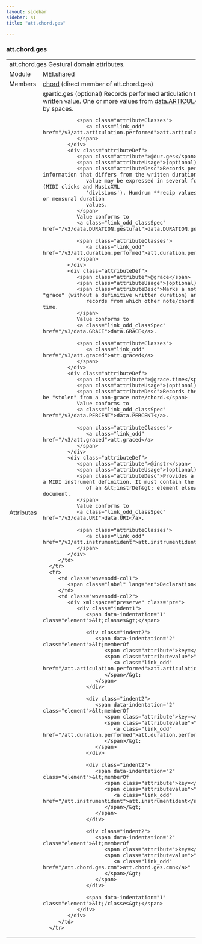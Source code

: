 ```yaml
---
layout: sidebar
sidebar: s1
title: "att.chord.ges"

---
```


<div class="classSpec att">
   <h3 id="att.chord.ges">att.chord.ges</h3>
   <table class="wovenodd">
      <tr>
         <td colspan="2" class="wovenodd-col2">
            <span class="label">att.chord.ges</span> Gestural domain attributes.
         </td>
      </tr>
      <tr>
         <td class="wovenodd-col1">
            <span class="label" lang="en">Module</span>
         </td>
         <td class="wovenodd-col2">MEI.shared</td>
      </tr>
      <tr>
         <td class="wovenodd-col1">
            <span class="label" lang="en">Members</span>
         </td>
         <td class="wovenodd-col2">
            <div class="parent">
               <div>
                  <a class="link_odd_elementSpec" href="/v3/chord">chord</a> (direct member of att.chord.ges)
               </div>
            </div>
         </td>
      </tr>
      <tr>
         <td class="wovenodd-col1">
            <span class="label" lang="en">Attributes</span>
         </td>
         <td class="wovenodd-col2">
            <div class="attributeDef">
               <span class="attribute">@artic.ges</span>
               <span class="attributeUsage">(optional)</span>
               <span class="attributeDesc">Records performed articulation that differs from the written value.</span>
               One or more values from
               <a class="link_odd_classSpec" href="/v3/data.ARTICULATION">data.ARTICULATION</a>, separated by spaces.
               
               <span class="attributeClasses">
                  <a class="link_odd" href="/v3/att.articulation.performed">att.articulation.performed</a>
               </span>
            </div>
            <div class="attributeDef">
               <span class="attribute">@dur.ges</span>
               <span class="attributeUsage">(optional)</span>
               <span class="attributeDesc">Records performed duration information that differs from the written duration. Its
                  value may be expressed in several forms; that is, ppq (MIDI clicks and MusicXML
                  'divisions'), Humdrum **recip values, beats, seconds, or mensural duration
                  values.
               </span>
               Value conforms to 
               <a class="link_odd_classSpec" href="/v3/data.DURATION.gestural">data.DURATION.gestural</a>.
               
               <span class="attributeClasses">
                  <a class="link_odd" href="/v3/att.duration.performed">att.duration.performed</a>
               </span>
            </div>
            <div class="attributeDef">
               <span class="attribute">@grace</span>
               <span class="attributeUsage">(optional)</span>
               <span class="attributeDesc">Marks a note or chord as a "grace" (without a definitive written duration) and
                  records from which other note/chord it should "steal" time.
               </span>
               Value conforms to 
               <a class="link_odd_classSpec" href="/v3/data.GRACE">data.GRACE</a>.
               
               <span class="attributeClasses">
                  <a class="link_odd" href="/v3/att.graced">att.graced</a>
               </span>
            </div>
            <div class="attributeDef">
               <span class="attribute">@grace.time</span>
               <span class="attributeUsage">(optional)</span>
               <span class="attributeDesc">Records the amount of time to be "stolen" from a non-grace note/chord.</span>
               Value conforms to 
               <a class="link_odd_classSpec" href="/v3/data.PERCENT">data.PERCENT</a>.
               
               <span class="attributeClasses">
                  <a class="link_odd" href="/v3/att.graced">att.graced</a>
               </span>
            </div>
            <div class="attributeDef">
               <span class="attribute">@instr</span>
               <span class="attributeUsage">(optional)</span>
               <span class="attributeDesc">Provides a way of pointing to a MIDI instrument definition. It must contain the ID
                  of an &lt;instrDef&gt; element elsewhere in the document.
               </span>
               Value conforms to 
               <a class="link_odd_classSpec" href="/v3/data.URI">data.URI</a>.
               
               <span class="attributeClasses">
                  <a class="link_odd" href="/v3/att.instrumentident">att.instrumentident</a>
               </span>
            </div>
         </td>
      </tr>
      <tr>
         <td class="wovenodd-col1">
            <span class="label" lang="en">Declaration</span>
         </td>
         <td class="wovenodd-col2">
            <div xml:space="preserve" class="pre">
               <div class="indent1">
                  <span data-indentation="1" class="element">&lt;classes&gt;</span>
                  
                  <div class="indent2">
                     <span data-indentation="2" class="element">&lt;memberOf 
                        <span class="attribute">key=</span>
                        <span class="attributevalue">"
                           <a class="link_odd" href="/att.articulation.performed">att.articulation.performed</a>"
                        </span>/&gt;
                     </span>
                  </div>
                  
                  <div class="indent2">
                     <span data-indentation="2" class="element">&lt;memberOf 
                        <span class="attribute">key=</span>
                        <span class="attributevalue">"
                           <a class="link_odd" href="/att.duration.performed">att.duration.performed</a>"
                        </span>/&gt;
                     </span>
                  </div>
                  
                  <div class="indent2">
                     <span data-indentation="2" class="element">&lt;memberOf 
                        <span class="attribute">key=</span>
                        <span class="attributevalue">"
                           <a class="link_odd" href="/att.instrumentident">att.instrumentident</a>"
                        </span>/&gt;
                     </span>
                  </div>
                  
                  <div class="indent2">
                     <span data-indentation="2" class="element">&lt;memberOf 
                        <span class="attribute">key=</span>
                        <span class="attributevalue">"
                           <a class="link_odd" href="/att.chord.ges.cmn">att.chord.ges.cmn</a>"
                        </span>/&gt;
                     </span>
                  </div>
                  
                  <span data-indentation="1" class="element">&lt;/classes&gt;</span>
               </div>
            </div>
         </td>
      </tr>
   </table>
</div>